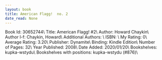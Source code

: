 ```yaml
---
layout: book
title: American Flagg!  no. 2
date_read: None
---
```


Book Id: 30652744\ 
Title: American Flagg! #2\ 
Author: Howard Chaykin\ 
Author l-f: Chaykin, Howard\ 
Additional Authors: \ 
ISBN: \ 
My Rating: 0\ 
Average Rating: 3.20\ 
Publisher: Dynamite\ 
Binding: Kindle Edition\ 
Number of Pages: 32\ 
Year Published: 2008\ 
Date Added: 2020/01/20\ 
Bookshelves: kupka-wstydu\ 
Bookshelves with positions: kupka-wstydu (#876)\ 

